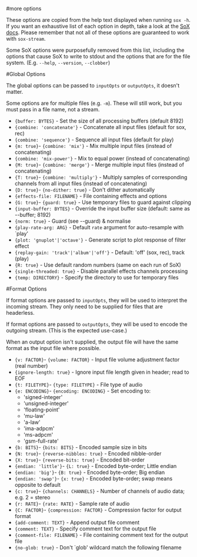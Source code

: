#more options

These options are copied from the help text displayed when running `sox -h`. If you want an exhaustive list of each option in depth, take a look at the [SoX docs](http://sox.sourceforge.net/sox.html#OPTIONS). Please remember that not all of these options are guaranteed to work with `sox-stream`.

Some SoX options were purposefully removed from this list, including the options that cause SoX to write to stdout and the options that are for the file system. (E.g. `--help`, `--version`, `--clobber`)

#Global Options

The global options can be passed to `inputOpts` or `outputOpts`, it doesn't matter.

Some options are for multiple files (e.g. `-m`). These will still work, but you must pass in a file name, not a stream.

- `{buffer: BYTES}` - Set the size of all processing buffers (default 8192)
- `{combine: 'concatenate'}` - Concatenate all input files (default for sox, rec)
- `{combine: 'sequence'}` - Sequence all input files (default for play)
- `{m: true}`- `{combine: 'mix'}` - Mix multiple input files (instead of concatenating)
- `{combine: 'mix-power'}` - Mix to equal power (instead of concatenating)
- `{M: true}`- `{combine: 'merge'}` - Merge multiple input files (instead of concatenating)
- `{T: true}`- `{combine: 'multiply'}` - Multiply samples of corresponding channels from all input files (instead of concatenating)
- `{D: true}`- `{no-dither: true}` - Don't dither automatically
- `{effects-file: FILENAME}` - File containing effects and options
- `{G: true}`- `{guard: true}` - Use temporary files to guard against clipping
- `{input-buffer: BYTES}` - Override the input buffer size (default: same as --buffer; 8192)
- `{norm: true}` - Guard (see --guard) & normalise
- `{play-rate-arg: ARG}` - Default `rate` argument for auto-resample with `play'
- `{plot: 'gnuplot'|'octave'}` - Generate script to plot response of filter effect
- `{replay-gain: 'track'|'album'|'off'}` - Default: 'off' (sox, rec), track (play)
- `{R: true}` - Use default random numbers (same on each run of SoX)
- `{single-threaded: true}` - Disable parallel effects channels processing
- `{temp: DIRECTORY}` - Specify the directory to use for temporary files


#Format Options

If format options are passed to `inputOpts`, they will be used to interpret the incoming stream. They only need to be supplied for files that are headerless.

If format options are passed to `outputOpts`, they will be used to encode the outgoing stream. (This is the expected use-case.)

When an output option isn't supplied, the output file will have the same format as the input file where possible.

- `{v: FACTOR}`- `{volume: FACTOR}` - Input file volume adjustment factor (real number)
- `{ignore-length: true}` - Ignore input file length given in header; read to EOF
- `{t: FILETYPE}`- `{type: FILETYPE}` - File type of audio
- `{e: ENCODING}`- `{encoding: ENCODING}` - Set encoding to:
	- 'signed-integer'
	- 'unsigned-integer'
	- 'floating-point'
	- 'mu-law'
	- 'a-law'
	- 'ima-adpcm'
	- 'ms-adpcm'
	- 'gsm-full-rate'
- `{b: BITS}`- `{bits: BITS}` - Encoded sample size in bits
- `{N: true}`- `{reverse-nibbles: true}` - Encoded nibble-order
- `{X: true}`- `{reverse-bits: true}` - Encoded bit-order
- `{endian: 'little'}`- `{L: true}` - Encoded byte-order; Little endian
- `{endian: 'big'}`- `{B: true}` - Encoded byte-order; Big endian
- `{endian: 'swap'}`- `{x: true}` - Encoded byte-order; swap means opposite to default
- `{c: true}`- `{channels: CHANNELS}` - Number of channels of audio data; e.g. 2 = stereo
- `{r: RATE}`- `{rate: RATE}` - Sample rate of audio
- `{C: FACTOR}`- `{compression: FACTOR}` - Compression factor for output format
- `{add-comment: TEXT}` - Append output file comment
- `{comment: TEXT}` - Specify comment text for the output file
- `{comment-file: FILENAME}` - File containing comment text for the output file
- `{no-glob: true}` - Don't `glob' wildcard match the following filename
